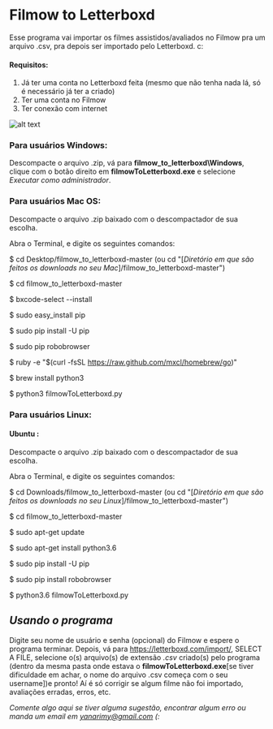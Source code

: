 # Filmow to Letterboxd

Esse programa vai importar os filmes assistidos/avaliados no Filmow pra um arquivo .csv, pra depois ser importado pelo Letterboxd. c:

#### Requisitos:
1. Já ter uma conta no Letterboxd feita (mesmo que não tenha nada lá, só é necessário já ter a criado)
2. Ter uma conta no Filmow
3. Ter conexão com internet

![alt text](https://i.imgur.com/k0CHeVU.gif)

### Para usuários Windows:

Descompacte o arquivo .zip, vá para **filmow_to_letterboxd\Windows**, clique com o botão direito em **filmowToLetterboxd.exe** e selecione *Executar como administrador*.

### Para usuários Mac OS:

Descompacte o arquivo .zip baixado com o descompactador de sua escolha.

Abra o Terminal, e digite os seguintes comandos:

$ cd Desktop/filmow_to_letterboxd-master (ou cd "[*Diretório em que são feitos os downloads no seu Mac*]/filmow_to_letterboxd-master")

$ cd filmow_to_letterboxd-master

$ bxcode-select --install

$ sudo easy_install pip

$ sudo pip install -U pip

$ sudo pip robobrowser

$ ruby -e "$(curl -fsSL https://raw.github.com/mxcl/homebrew/go)"

$ brew install python3

$ python3 filmowToLetterboxd.py

### Para usuários Linux:

#### Ubuntu : 
Descompacte o arquivo .zip baixado com o descompactador de sua escolha.

Abra o Terminal, e digite os seguintes comandos:

$ cd Downloads/filmow_to_letterboxd-master (ou cd "[*Diretório em que são feitos os downloads no seu Linux*]/filmow_to_letterboxd-master")

$ cd filmow_to_letterboxd-master

$ sudo apt-get update

$ sudo apt-get install python3.6

$ sudo pip install -U pip

$ sudo pip install robobrowser

$ python3.6 filmowToLetterboxd.py

## *Usando o programa*

Digite seu nome de usuário e senha (opcional) do Filmow e espere o programa terminar. 
Depois, vá para https://letterboxd.com/import/, SELECT A FILE, selecione o(s) arquivo(s) de extensão *.csv* criado(s) pelo programa (dentro da mesma pasta onde estava o **filmowToLetterboxd.exe**[se tiver dificuldade em achar, o nome do arquivo .csv começa com o seu username])e pronto! 
Aí é só corrigir se algum filme não foi importado, avaliações erradas, erros, etc.

*Comente algo aqui se tiver alguma sugestão, encontrar algum erro ou manda um email em yanarimy@gmail.com (:*
